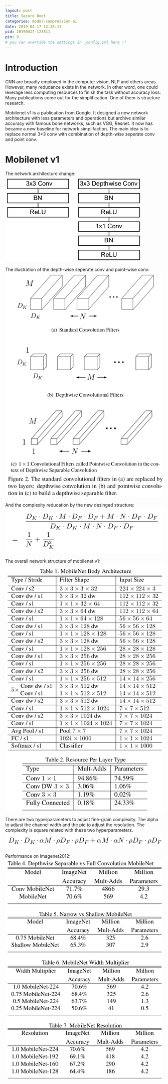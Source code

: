 ```yaml
---
layout: post
title: Secure Boot
categories: model-compression ai
date: 2019-04-17 12:38:11
pid: 20190417-123811
pin: 9
# you can override the settings in _config.yml here !!
---
```


# Introduction

CNN are broadly employed in the computer vision, NLP and others areas. However, many redudance exists in the network. In other word, one could leverage less computing resources to finish the task without accuracy loss. Many publications come out for the simplification. One of them is structure research. 

Mobilenet v1 is a publication from Google. It designed a new network architecture with less parameters and operations but archive similar accuracy with famous bone networks, such as VGG, Resnet. It now has became a new baseline for network simplifaction. The main idea is to replace normal 3\*3 conv with combination of depth-wise seperate conv and point conv.

# Mobilenet v1

The network architecture change:
![structure](/w3c/images/paper/mobilenet-v1-structure.png "structure")

The illustration of the depth-wise seperate conv and point-wise conv:
![dp-conv](/w3c/images/paper/mobilenet-v1-dp.png "conv layer")

And the complexity reducation by the new desinged structure:
![Complexity](/w3c/images/paper/mobilenet-v1-complexity.png "complexity")

The overall network structure of mobilenet v1:
![overall strucure](/w3c/images/paper/mobilenet-v1-2.png "overall strucure")

There are two hyperparameters to adjust fine-grain complexity. The alpha to adjust the channel width and the pie to adjust the resolution. The complexity is square related with these two hyperparameters.
![complexity hyperparamter](/w3c/images/paper/mobilenet-v1-1.png "hyperparamter")

Performance on Imagenet2012:
![performance](/w3c/images/paper/mobilenet-v1-3.png "performance")


